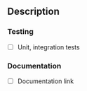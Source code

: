 ## Description

### Testing
- [ ] Unit, integration tests

### Documentation
- [ ] Documentation link
